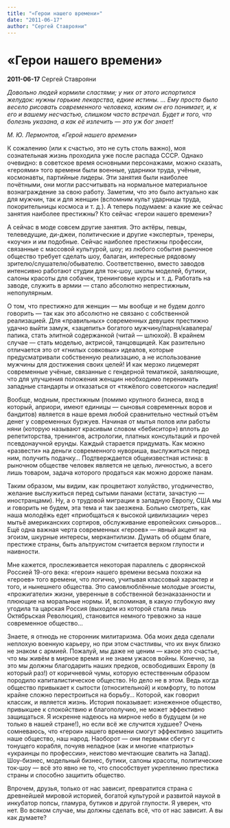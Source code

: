 ```yaml
---
title: "«Герои нашего времени»"
date: "2011-06-17"
author: "Сергей Ставрояни"
---
```


# «Герои нашего времени»

**2011-06-17** Сергей Ставрояни

*Довольно людей кормили сластями; у них от этого испортился желудок: нужны горькие лекарства, едкие истины. … Ему просто было весело рисовать современного человека, каким он его понимает, и, к его и вашему несчастью, слишком часто встречал. Будет и того, что болезнь указана, а как её излечить — это уж бог знает!*

*М. Ю. Лермонтов, «Герой нашего времени»*

К сожалению (или к счастью, это не суть столь важно), моя сознательная жизнь проходила уже после распада СССР. Однако очевидно: в советское время основными персонажами, можно сказать, «героями» того времени были военные, ударники труда, учёные, космонавты, партийные лидеры. Эти занятия были наиболее почётными, они могли рассчитывать на нормальное материальное вознаграждение за свою работу. Заметим, что это было актуально как для мужчин, так и для женщин (вспомним культ ударницы труда, покорительницы космоса и т. д.). А теперь подумаем: а какие же сейчас занятия наиболее престижны? Кто сейчас «герои нашего времени»?

А сейчас в моде совсем другие занятия. Это актёры, певцы, телеведущие, ди-джеи, политические и другие «эксперты», тренеры, «коучи» и им подобные. Сейчас наиболее престижны профессии, связанные с массовой культурой, шоу; из любого события рыночное общество требует сделать шоу, балаган, интересные рядовому зрителю/слушателю/обывателю. Соответственно, вместо заводов интенсивно работают студии для ток-шоу, школы моделей, бутики, салоны красоты для собачек, тренинговые курсы и т. д. Работать на заводе, служить в армии — стало абсолютно непрестижным, непопулярным.

О том, что престижно для женщин — мы вообще и не будем долго говорить — так как это абсолютно не связано с собственной реализацией. Для «правильных» современных девушек престижно удачно выйти замуж, «зацепить» богатого мужчину/парня/кавалера/папика, стать элитной содержанкой (читай — шлюхой). В крайнем случае — стать моделью, актрисой, танцовщицей. Как разительно отличается это от «гнилых совковых» идеалов, которые предусматривали собственную реализацию, а не использование мужчины для достижения своих целей! И как мерзко лицемерят современные учёные, связанные с гендерной тематикой, заявляющие, что для улучшения положения женщин необходимо перенимать западные стандарты и отказаться от «тяжёлого советского» наследия!

Вообще, модным, престижным (помимо крупного бизнеса, вход в который, априори, имеют единицы — сыновья современных воров и бандитов) является в наше время любой сравнительно честный отъём денег у современных буржуев. Начиная от мытья полов или работы няни (которую называют красивым словом «бебиситор») вплоть до репетиторства, тренингов, астрологии, платных консультаций и прочей псевдонаучной ерунды. Каждый старается придумать. Как можно «развести» на деньги современного нувориша, выслужиться перед ним, получить подачку… Подтверждается общеизвестная истина: в рыночном обществе человек является не целью, личностью, а всего лишь товаром, задача которого продаться как можно дороже панам.

Таким образом, мы видим, как процветают холуйство, угодничество, желание выслужиться перед сытыми панами (кстати, зачастую — иностранцами). Ну, а о трудовой миграции в западную Европу, США мы и говорить не будем, эта тема и так заезжена. Больно смотреть, как наша молодёжь едет «приобщаться к высокой цивилизации» через мытьё американских сортиров, обслуживание европейских синьоров… Ещё одна важная черта современных «героев» — явный акцент на эгоизм, шкурные интересы, меркантилизм. Думать об общем благе, престиже страны, быть альтруистом считается верхом глупости и наивности.

Мне кажется, прослеживается некоторая параллель с дворянской Россией 19-ого века: «герои» нашего времени весьма похожи на «героев» того времени, что логично, учитывая классовый характер и того, и нынешнего общества. Это самовлюблённые молодые эгоисты, «прожигатели» жизни, уверенные в собственной безнаказанности и плюющие на моральные нормы. И, вспоминая, в какую глубокую яму угодила та царская Россия (выходом из которой стала лишь Октябрьская Революция), становится немного тревожно за наше современное общество…

Знаете, я отнюдь не сторонник милитаризма. Оба моих деда сделали неплохую военную карьеру, но при этом счастливы, что их внук близко не знаком с армией. Пожалуй, мы даже не ценим — какое это счастье, что мы живём в мирное время и не знаем ужасов войны. Конечно, за это мы должны благодарить наших предков, освободивших Европу (в который раз!) от коричневой чумы, которую естественным образом породило капиталистическое общество. Но дело не в этом. Ведь когда общество привыкает к сытости (относительной) и комфорту, то потом крайне сложно перестроиться на борьбу… Которой, как говорил классик, и является жизнь. История показывает: изнеженное общество, привыкшее к спокойствию и благополучию, не может эффективно защищаться. Я искренне надеюсь на мирное небо в будущем (и не только в нашей стране!), но если всё же случится худшее? Очень сомневаюсь, что «герои» нашего времени смогут эффективно защитить наше общество, наш народ. Наоборот — они первыми сбегут с тонущего корабля, почуяв неладное (как и многие «патриоты» «украинцы по профессии», неистово мечтающие свалить на Запад). Шоу-бизнес, модельный бизнес, бутики, салоны красоты, политические ток-шоу — всё это явно не то, что способствует укреплению престижа страны и способно защитить общество.

Впрочем, друзья, только от нас зависит, превратится страна с древнейшей мировой историей, богатой культурой и развитой наукой в инкубатор попсы, гламура, бутиков и другой глупости. Я уверен, что нет. Во всяком случае, мы должны сделать всё, что от нас зависит. А вы как думаете?